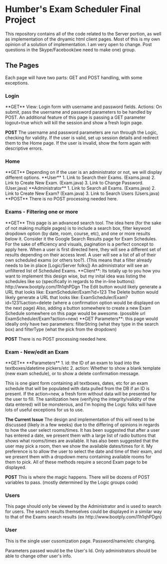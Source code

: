<h1>Humber's Exam Scheduler Final Project</h1>
This repository contains all of the code related to the Server portion, as well as implementation of the dnyamic html client pages.
Most of this is my own opinion of a solution of implementation. I am very open to change. Post questions in the Skype/Facebook(we need to make one) group.

<h2>The Pages</h2>
Each page will have two parts: GET and POST handling, with some exceptions.

<h3>Login</h3>
**GET**
View: Login form with username and password fields.
Actions: On submit, pass the username and password parameters to be handled by POST.
An additional feature of this page is passing a GET parameter logout=true which will kill the session and show a fresh login page.

**POST**
The username and password parameters are run through the Logic, checking for validity.
If the user is valid, set up session details and redirect them to the Home page.
If the user is invalid, show the form again with descriptive errors.

<h3>Home</h3>
**GET**
Depending on if the user is an administrator or not, we will display different options.
**User**
1. Link to Search their Exams. (Exams.java)
2. Link to Create New Exam. (Exam.java)
3. Link to Change Password. (User.java)
**Administrator**
1. Link to Search all Exams. (Exams.java)
2. Link to Create New Exam? (Exam.java)
3. Link to Search Users (Users.java)
**POST**
There is no POST processing needed here.

<h3>Exams - Filtering one or more</h3>
**GET**
This page is an advanced search tool. The idea here (for the sake of not making multiple pages) is to include a search box, filter keyword dropdown option (by date, room, course, etc), and one or more results below it. Consider it the Google Search Results page for Exam Schedules. For the sake of efficiency and visuals, pagination is a perfect concept to apply here.
When a user is first directed here, they will see a different set of results depending on their access level. A user will see a list of all of their own scheduled exams (or others too?). (This means that a filter already needs to be in place [Logic/Server folks])
An administrator will see an unfiltered list of Scheduled Exams.
**Client**: Its totally up to you how you want to implement this design wise, but my inital idea was listing the schedules like so (specifically in regards to the in-line buttons): http://www.bootply.com/l1h1qhPDgn
The Edit button would likely generate a URL that looks like: ExamScheduler/Exam?id=123
The Delete button would likely generate a URL that looks like: ExamScheduler/Exam?id=123%action=delete (where a confirmation option would be displayed on the next page)
Also, adding a button somewhere to create a new Exam Schedule somewhere on this page would be awesome. (possible url ExamScheduler/Exam?action=new)
**GET Parameters**: this page would ideally only have two parameters: filterString (what they type in the search box) and filterType (what the pick from the dropdown)

**POST**
There is no POST processing needed here.

<h3>Exam - New/edit an Exam</h3>
**GET**
**Parameters**
1. id: the ID of an exam to load into the textboxes/datetime pickers/etc
2. action: Whether to show a blank template (new exam schedule), or to show a delete confirmation message.

This is one giant form containing all textboxes, dates, etc for an exam schedule that will be populated with data pulled from the DB if an ID is present. If the action=new, a fresh form without data will be presented for the user to fill.
The sanitization here (verifying the integrity/validity of the data entered) will be monsterous, and I'm hoping the Logic folks will have lots of useful exceptions for us to use.

**The Current Issue** The design and implementation of this will need to be discussed (likely in a few weeks) due to the differing of opinions in regards to how the user select rooms/times. It has been suggested that after a user has entered a date, we present them with a large list of radio buttons that shows what rooms/times are available. It has also been suggested that the user may pick a room, then we show the available dates/times for it. My preference is to allow the user to select the date and time of their exam, and we present them with a dropdown menu containing available rooms for them to pick. All of these methods require a second Exam page to be displayed.

**POST**
This is where the magic happens. There will be dozens of POST variables to pass. (mostly determined by the Logic groups code)


<h3>Users</h3>
This page should only be viewed by the Administrator and is used to search for users. The search results themselves could be displayed in a similar way to that of the Exams search results (ex http://www.bootply.com/l1h1qhPDgn)

<h3>User</h3>
This is the single user cusomization page. Password/name/etc changing.

Parameters passed would be the User's Id. Only administrators should be able to change other user's info.



